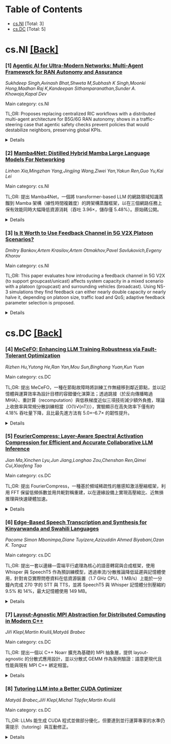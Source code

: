 <div id=toc></div>

# Table of Contents

- [cs.NI](#cs.NI) [Total: 3]
- [cs.DC](#cs.DC) [Total: 5]


<div id='cs.NI'></div>

# cs.NI [[Back]](#toc)

### [1] [Agentic AI for Ultra-Modern Networks: Multi-Agent Framework for RAN Autonomy and Assurance](https://arxiv.org/abs/2510.16144)
*Sukhdeep Singh,Avinash Bhat,Shweta M,Subhash K Singh,Moonki Hong,Madhan Raj K,Kandeepan Sithamparanathan,Sunder A. Khowaja,Kapal Dev*

Main category: cs.NI

TL;DR: Proposes replacing centralized RIC workflows with a distributed multi-agent architecture for B5G/6G RAN autonomy; shows in a traffic-steering case that agentic safety checks prevent policies that would destabilize neighbors, preserving global KPIs.


<details>
  <summary>Details</summary>
Motivation: Centralized O-RAN RIC orchestration concentrates intelligence and is vulnerable to policy conflicts, data drift, and unsafe decisions under unforeseen conditions; next-generation networks require autonomous, explainable, resilient assurance mechanisms.

Method: Designs a multi-agentic framework where specialized agents handle data collection, model training, prediction, policy generation, verification, deployment, and assurance. Implements a traffic-steering use case under surge and drift, comparing a naive predictor-driven deployment against the agentic system across four KPIs (RRC connected users, IP throughput, PRB utilization, SINR).

Result: The naive predictor improves local KPIs but produces negative externalities that destabilize neighboring cells. The agentic system detects and blocks unsafe policies, maintaining global network health and better overall KPI balance.

Conclusion: Multi-agent architectures are presented as a credible foundation for trustworthy AI-driven autonomy in next-generation RANs; distributed verification and safety enforcement are key to avoiding local optimizations that harm system-wide performance.

Abstract: The increasing complexity of Beyond 5G and 6G networks necessitates new
paradigms for autonomy and assur- ance. Traditional O-RAN control loops rely
heavily on RIC- based orchestration, which centralizes intelligence and exposes
the system to risks such as policy conflicts, data drift, and unsafe actions
under unforeseen conditions. In this work, we argue that the future of
autonomous networks lies in a multi-agentic architecture, where specialized
agents collaborate to perform data collection, model training, prediction,
policy generation, verification, deployment, and assurance. By replacing
tightly- coupled centralized RIC-based workflows with distributed agents, the
framework achieves autonomy, resilience, explainability, and system-wide
safety. To substantiate this vision, we design and evaluate a traffic steering
use case under surge and drift conditions. Results across four KPIs: RRC
connected users, IP throughput, PRB utilization, and SINR, demonstrate that a
naive predictor-driven deployment improves local KPIs but destabilizes
neighbors, whereas the agentic system blocks unsafe policies, preserving global
network health. This study highlights multi- agent architectures as a credible
foundation for trustworthy AI- driven autonomy in next-generation RANs.

</details>


### [2] [Mamba4Net: Distilled Hybrid Mamba Large Language Models For Networking](https://arxiv.org/abs/2510.17147)
*Linhan Xia,Mingzhan Yang,Jingjing Wang,Ziwei Yan,Yakun Ren,Guo Yu,Kai Lei*

Main category: cs.NI

TL;DR: 提出 Mamba4Net，一個將 transformer-based LLM 的網路領域知識蒸餾到 Mamba 架構（線性時間複雜度）的跨架構蒸餾框架，以在三個網路任務上保有效能同時大幅降低資源消耗（吞吐 3.96×，儲存僅 5.48%）。原始碼公開。


<details>
  <summary>Details</summary>
Motivation: Transformers 在網路研究中表現良好但計算與記憶體開銷高昂；需要一種能在資源受限環境中保留 LLM 知識但更有效率的模型。

Method: 從 transformer-based LLM 以知識蒸餾方式將網路專屬知識轉移至基於 Mamba 的學生模型；Mamba 採線性時間複雜度與較小模型尺寸以減少計算與儲存成本；在視窗預測、適應性碼率串流與叢集排程三個任務上進行評估。

Result: 相較於未利用 LLM 的傳統方法，Mamba4Net 在任務表現上更佳；相較於直接採用 transformer LLM，Mamba4Net 在效率上大幅提升（吞吐約 3.96 倍、儲存僅 5.48%）。

Conclusion: Mamba4Net 展示了跨架構蒸餾可在保留或提升任務效能的同時，顯著降低計算與儲存需求，具備在資源受限網路場景中實用的潛力。

Abstract: Transformer-based large language models (LLMs) are increasingly being adopted
in networking research to address domain-specific challenges. However, their
quadratic time complexity and substantial model sizes often result in
significant computational overhead and memory constraints, particularly in
resource-constrained environments. Drawing inspiration from the efficiency and
performance of the Deepseek-R1 model within the knowledge distillation
paradigm, this paper introduces Mamba4Net, a novel cross-architecture
distillation framework. Mamba4Net transfers networking-specific knowledge from
transformer-based LLMs to student models built on the Mamba architecture, which
features linear time complexity. This design substantially enhances
computational efficiency compared to the quadratic complexity of
transformer-based models, while the reduced model size further minimizes
computational demands, improving overall performance and resource utilization.
To evaluate its effectiveness, Mamba4Net was tested across three diverse
networking tasks: viewport prediction, adaptive bitrate streaming, and cluster
job scheduling. Compared to existing methods that do not leverage LLMs,
Mamba4Net demonstrates superior task performance. Furthermore, relative to
direct applications of transformer-based LLMs, it achieves significant
efficiency gains, including a throughput 3.96 times higher and a storage
footprint of only 5.48% of that required by previous LLM-based approaches.
These results highlight Mamba4Net's potential to enable the cost-effective
application of LLM-derived knowledge in networking contexts. The source code is
openly available to support further research and development.

</details>


### [3] [Is It Worth to Use Feedback Channel in 5G V2X Platoon Scenarios?](https://arxiv.org/abs/2510.17410)
*Dmitry Bankov,Artem Krasilov,Artem Otmakhov,Pavel Savlukovich,Evgeny Khorov*

Main category: cs.NI

TL;DR: This paper evaluates how introducing a feedback channel in 5G V2X (to support groupcast/unicast) affects system capacity in a mixed scenario with a platoon (groupcast) and surrounding vehicles (broadcast). Using NS-3 simulations they find feedback can either nearly double capacity or nearly halve it, depending on platoon size, traffic load and QoS; adaptive feedback parameter selection is proposed.


<details>
  <summary>Details</summary>
Motivation: 5G V2X adds groupcast/unicast and receiver feedback to improve reliability and transmission parameter selection. However feedback consumes radio resources, so the net effect on overall system capacity in mixed traffic scenarios is unclear and must be quantified.

Method: Build a mixed traffic scenario (platoon producing groupcast + surrounding broadcast) in NS-3. Sweep variables: platoon size, groupcast and broadcast traffic intensities, QoS requirements, and feedback-channel parameterization. Measure system capacity and analyze trade-offs.

Result: Simulations show a context-dependent effect: in some parameter regimes feedback increases capacity up to ~2x (by improving reliability and enabling more aggressive transmission settings), while in others it reduces capacity by up to ~50% (because feedback consumes scarce resources and interferes with broadcast flows). The paper analyzes root causes and interactions.

Conclusion: The benefit of a feedback channel in 5G V2X is not universal; it depends on traffic mix, platoon size and QoS. Adaptive selection of feedback resources/parameters is necessary to realize gains and avoid performance degradation.

Abstract: 5G Vehicle-to-Everything (V2X) is a new technology developed by 3GPP to
support inter-vehicle communication. In contrast to 4G V2X which allows only
broadcast communication, 5G V2X enables groupcast and unicast communication.
Such types of communication are needed for new V2X scenarios: platooning,
extended sensors, remote driving, etc. To improve the data transmission
reliability and assist in the selection of the transmission parameters in these
scenarios, 5G V2X introduces a feedback channel that allows receivers to send
acknowledgments in response to data packets. However, some part of the overall
resource shall be allocated for the feedback channel, which reduces the amount
of channel resources available for data transmission. In this paper, we
consider a scenario with a platoon, which generates groupcast traffic, and
surrounding vehicles, which generate legacy broadcast traffic. Using extensive
simulations in NS-3, we analyze how the usage of the feedback channel
influences the overall system capacity. Our results show that depending on the
platoon size, groupcast, and broadcast traffic intensities, and their quality
of service requirements, the usage of the feedback channel can in some cases
significantly increase the system capacity (up to 2x), while in other cases it
almost halves the system capacity. We explain the reasons for such effects and
discuss how to adaptively select the feedback channel parameters.

</details>


<div id='cs.DC'></div>

# cs.DC [[Back]](#toc)

### [4] [MeCeFO: Enhancing LLM Training Robustness via Fault-Tolerant Optimization](https://arxiv.org/abs/2510.16415)
*Rizhen Hu,Yutong He,Ran Yan,Mou Sun,Binghang Yuan,Kun Yuan*

Main category: cs.DC

TL;DR: 提出 MeCeFO，一種在節點故障時將訓練工作無縫移到鄰近節點，並以記憶體與運算效率為設計目標的容錯優化演算法；透過跳接（於反向傳播略過 MHA）、重計算（recomputation）與低秩梯度近似三項技術減少額外負擔，理論上收斂率與常規分散訓練相當（O(1/√{nT})），實驗顯示在高失效率下僅有約 4.18% 吞吐量下降，且比最先進方法有 5.0×–6.7× 的韌性提升。


<details>
  <summary>Details</summary>
Motivation: 隨著 LLM 訓練走向大規模分散化，硬體節點故障頻率不可忽視。既有容錯方法往往引入顯著的計算或記憶體開銷，需要額外資源。設計一套在發生節點故障時，能以最小額外成本繼續穩健訓練的演算法，是主要動機。

Method: MeCeFO 在故障發生時將失效節點的任務移交給鄰近節點，並以三項演算法優化降低鄰居的額外負擔：(i) Skip-connection：於反向傳播時略過多頭注意力（MHA）模組，以節省記憶體與運算量，作為近似策略；(ii) Recomputation：在 FFN 中透過重計算以降低激活值記憶體需求；(iii) Low-rank gradient approximation：對 FFN 權重矩陣的梯度採低秩近似以降低梯度估計成本。整體設計兼顧效率與穩定性。

Result: 理論分析表明 MeCeFO 可保持與常規分散訓練相同等階的收斂速率 O(1/√{nT})。實驗結果顯示在高失效率條件下，MeCeFO 僅造成約 4.18% 的吞吐量下降，且在韌性上比先前最先進方法高出 5.0× 到 6.7×。原始程式碼已公開。

Conclusion: MeCeFO 能在不顯著增加資源需求的情況下，為大規模 LLM 訓練提供高效的容錯能力。其演算法性近似與重計算策略在實務上達到良好權衡，但仍需進一步評估近似對最終模型精度與不同拓樸、失效模型下的泛化性。

Abstract: As distributed optimization scales to meet the demands of Large Language
Model (LLM) training, hardware failures become increasingly non-negligible.
Existing fault-tolerant training methods often introduce significant
computational or memory overhead, demanding additional resources. To address
this challenge, we propose Memory- and Computation-efficient Fault-tolerant
Optimization (MeCeFO), a novel algorithm that ensures robust training with
minimal overhead. When a computing node fails, MeCeFO seamlessly transfers its
training task to a neighboring node while employing memory- and
computation-efficient algorithmic optimizations to minimize the extra workload
imposed on the neighboring node handling both tasks. MeCeFO leverages three key
algorithmic designs: (i) Skip-connection, which drops the multi-head attention
(MHA) module during backpropagation for memory- and computation-efficient
approximation; (ii) Recomputation, which reduces activation memory in
feedforward networks (FFNs); and (iii) Low-rank gradient approximation,
enabling efficient estimation of FFN weight matrix gradients. Theoretically,
MeCeFO matches the convergence rate of conventional distributed training, with
a rate of $\mathcal{O}(1/\sqrt{nT})$, where n is the data parallelism size and
T is the number of iterations. Empirically, MeCeFO maintains robust performance
under high failure rates, incurring only a 4.18% drop in throughput,
demonstrating 5.0$\times$ to 6.7$\times$ greater resilience than previous SOTA
approaches. Codes are available at https://github.com/pkumelon/MeCeFO.

</details>


### [5] [FourierCompress: Layer-Aware Spectral Activation Compression for Efficient and Accurate Collaborative LLM Inference](https://arxiv.org/abs/2510.16418)
*Jian Ma,Xinchen Lyu,Jun Jiang,Longhao Zou,Chenshan Ren,Qimei Cui,Xiaofeng Tao*

Main category: cs.DC

TL;DR: 提出 FourierCompress，一種基於頻域稀疏性的層感知激活壓縮框架，利用 FFT 保留低頻係數並用共軛對稱重建，以在邊緣設備上實現高壓縮比、近無損推理與快速硬體加速。


<details>
  <summary>Details</summary>
Motivation: 協作式 LLM 推理在資源受限的邊緣設備上需要分擔運算與保護隱私，但中間激活向量高維且隨生成長度線性增長，造成通訊瓶頸；現有壓縮方法難以兼顧壓縮率、重建誤差與計算效率。

Method: 觀察 Transformer 首層激活在頻域具有平滑性與能量低頻集中性，對激活做 FFT，僅保留一個低頻係數塊並利用共軛對稱性在伺服器端重建；設計為層感知並可在 DSP/FPU/FPGA 上硬體加速。

Result: 在 Llama 3 與 Qwen2.5 並跨 10 個常識推理數據集的實驗中，平均壓縮比約 7.6×，平均精度損失 <0.3%，且在硬體加速下壓縮時間比 Top-k 快 >32×，在效能上優於 Top-k、QR、SVD。

Conclusion: FourierCompress 在邊緣 LLM 協作推理場景中成功平衡了通訊效率、近無損推理與壓縮速度，為實時、隱私保護的邊緣 AI 提供可行解。

Abstract: Collaborative large language model (LLM) inference enables real-time,
privacy-preserving AI services on resource-constrained edge devices by
partitioning computational workloads between client devices and edge servers.
However, this paradigm is severely hindered by communication bottlenecks caused
by the transmission of high-dimensional intermediate activations, exacerbated
by the autoregressive decoding structure of LLMs, where bandwidth consumption
scales linearly with output length. Existing activation compression methods
struggle to simultaneously achieve high compression ratios, low reconstruction
error, and computational efficiency. This paper proposes FourierCompress, a
novel, layer-aware activation compression framework that exploits the
frequency-domain sparsity of LLM activations. We rigorously demonstrate that
activations from the first Transformer layer exhibit strong smoothness and
energy concentration in the low-frequency domain, making them highly amenable
to near-lossless compression via the Fast Fourier Transform (FFT).
FourierCompress transforms activations into the frequency domain, retains only
a compact block of low-frequency coefficients, and reconstructs the signal at
the server using conjugate symmetry, enabling seamless hardware acceleration on
DSPs and FPGAs. Extensive experiments on Llama 3 and Qwen2.5 models across 10
commonsense reasoning datasets demonstrate that FourierCompress preserves
performance remarkably close to the uncompressed baseline, outperforming Top-k,
QR, and SVD. FourierCompress bridges the gap between communication efficiency
(an average 7.6x reduction in activation size), near-lossless inference (less
than 0.3% average accuracy loss), and significantly faster compression
(achieving over 32x reduction in compression time compared to Top-k via
hardware acceleration) for edge-device LLM inference.

</details>


### [6] [Edge-Based Speech Transcription and Synthesis for Kinyarwanda and Swahili Languages](https://arxiv.org/abs/2510.16497)
*Pacome Simon Mbonimpa,Diane Tuyizere,Azizuddin Ahmed Biyabani,Ozan K. Tonguz*

Main category: cs.DC

TL;DR: 提出一套以邊緣—雲端平行處理為核心的語音轉寫與合成框架，使用 Whisper 與 SpeechT5 作為預訓練模型，透過串流/分散推論降低延遲與記憶體使用，針對肯亞實際問卷資料在低資源裝置（1.7 GHz CPU、1 MB/s）上能於一分鐘內完成 270 字的 STT 與 TTS，並將 SpeechT5 與 Whisper 記憶體分別壓縮約 9.5% 和 14%，最大記憶體使用 149 MB。


<details>
  <summary>Details</summary>
Motivation: 解決東非廣泛使用但資源匱乏語言（如 Kinyarwanda 與 Swahili）缺乏強大語言處理工具，以及當地設備與網路基礎設施有限，需設計能在低規格邊緣裝置上提供可接受延遲與準確度的 STT/TTS 解決方案。

Method: 採用 Whisper（STT）與 SpeechT5（TTS）之預訓練模型，設計一個串接/層級式（cascading）架構將推論工作在邊緣裝置與雲端間分配以平衡延遲與資源消耗；針對邊緣端進行模型壓縮並限制記憶體使用，上傳/下載量受網路頻寬影響，實驗在 1.7 GHz CPU 與 1 MB/s 網路條件下進行效能測試；使用來自肯亞的實務問卷語音/文本作為驗證資料。

Result: 在目標硬體與網路條件下，可於一分鐘內完成 270 字的 STT 與 TTS 任務；對 SpeechT5 與 Whisper 分別達到約 9.5% 與 14% 的記憶體使用壓縮，最大記憶體峰值為 149 MB；實驗數據（基於肯亞問卷）顯示系統在回應時間與準確度上表現良好，適合作為低資源環境的語音處理解決方案。

Conclusion: 所提出的邊緣—雲端串接架構能在受限硬體與頻寬下提供可用的 STT 與 TTS 服務，降低延遲與資源消耗，對 Kinyarwanda 與 Swahili 等低資源語言具有實務應用潛力。然而仍需補充詳盡的評估指標（如 WER、MOS）、與基準比較、可擴展性與網路斷線情境下的處理策略以驗證穩健性。

Abstract: This paper presents a novel framework for speech transcription and synthesis,
leveraging edge-cloud parallelism to enhance processing speed and accessibility
for Kinyarwanda and Swahili speakers. It addresses the scarcity of powerful
language processing tools for these widely spoken languages in East African
countries with limited technological infrastructure. The framework utilizes the
Whisper and SpeechT5 pre-trained models to enable speech-to-text (STT) and
text-to-speech (TTS) translation. The architecture uses a cascading mechanism
that distributes the model inference workload between the edge device and the
cloud, thereby reducing latency and resource usage, benefiting both ends. On
the edge device, our approach achieves a memory usage compression of 9.5% for
the SpeechT5 model and 14% for the Whisper model, with a maximum memory usage
of 149 MB. Experimental results indicate that on a 1.7 GHz CPU edge device with
a 1 MB/s network bandwidth, the system can process a 270-character text in less
than a minute for both speech-to-text and text-to-speech transcription. Using
real-world survey data from Kenya, it is shown that the cascaded edge-cloud
architecture proposed could easily serve as an excellent platform for STT and
TTS transcription with good accuracy and response time.

</details>


### [7] [Layout-Agnostic MPI Abstraction for Distributed Computing in Modern C++](https://arxiv.org/abs/2510.16890)
*Jiří Klepl,Martin Kruliš,Matyáš Brabec*

Main category: cs.DC

TL;DR: 提出一個以 C++ Noarr 擴充為基礎的 MPI 抽象層，提供 layout-agnostic 的分散式應用設計，並以分散式 GEMM 作為案例驗證：語意更現代且性能與現有 MPI C++ 綁定相當。


<details>
  <summary>Details</summary>
Motivation: MPI 原生介面為古老的純 C API，缺乏 C++ 的型別檢查與泛型支援，導致使用者在開發可重用與靈活的分散式高效能程式時受限。需要一種能保留 MPI 性能同時提供現代語言抽象的解決方案。

Method: 在 Noarr（強調資料佈局與遍歷的第一類抽象）基礎上實作一個 MPI 抽象擴充，讓通信 API 與資料佈局分離，支援 layout-agnostic 的程式設計。以一個 layout-agnostic 的分散式 GEMM kernel 作為案例，展示語法與可用性，並與現有 MPI C++ 綁定進行效能比較。

Result: 實驗顯示提出的抽象在效能上可與最先進的 MPI C++ 綁定相當，同時提供更靈活與可泛化的程式設計介面。案例的分散式 GEMM 成功展示了該抽象的適用性與易用性。

Conclusion: 該 Noarr 擴充的 MPI 抽象能在不犧牲效能的情況下，把現代 C++ 的型別與泛型優勢帶入 MPI 應用，促進更具彈性與可重用的分散式高效能程式設計。

Abstract: Message Passing Interface (MPI) has been a well-established technology in the
domain of distributed high-performance computing for several decades. However,
one of its greatest drawbacks is a rather ancient pure-C interface. It lacks
many useful features of modern languages (namely C++), like basic type-checking
or support for generic code design. In this paper, we propose a novel
abstraction for MPI, which we implemented as an extension of the C++ Noarr
library. It follows Noarr paradigms (first-class layout and traversal
abstraction) and offers layout-agnostic design of MPI applications. We also
implemented a layout-agnostic distributed GEMM kernel as a case study to
demonstrate the usability and syntax of the proposed abstraction. We show that
the abstraction achieves performance comparable to the state-of-the-art MPI C++
bindings while allowing for a more flexible design of distributed applications.

</details>


### [8] [Tutoring LLM into a Better CUDA Optimizer](https://arxiv.org/abs/2510.16933)
*Matyáš Brabec,Jiří Klepl,Michal Töpfer,Martin Kruliš*

Main category: cs.DC

TL;DR: LLMs 能生成 CUDA 程式並做部分優化，但要達到並行運算專家的水準仍需提示（tutoring）與互動修正。


<details>
  <summary>Details</summary>
Motivation: 評估最新推理型 LLM 在為已知任務產生優化 CUDA 程式、辨識並行模式與應用最佳化技巧上的能力，以及提示（prompt tutoring）與互動修正對結果的影響。

Method: 讓 LLM 生成針對預定範例任務的 CUDA 程式；使用自動化測試（正確性、加速比）與人工程式碼審查評估；比較原始提示、經過詳細提示（tutoring）與互動修正策略的結果。

Result: LLMs 在產生功能正確的 CUDA 程式方面表現良好，能夠採用部分並行模式與基本優化；透過提示與互動可進一步改善效能，但仍常落後於並行運算專家所提供的最佳化版本。

Conclusion: LLMs 是有用的程式協助工具，但若要達到專家級的 CUDA 優化，需要專家介入、精緻化提示或針對性微調。建議擴大任務集、研究自動提示生成與人機互動流程來縮小差距。

Abstract: Recent leaps in large language models (LLMs) caused a revolution in
programming tools (like GitHub Copilot) that can help with code generation,
debugging, and even performance optimization. In this paper, we focus on the
capabilities of the most recent reasoning models to generate optimized CUDA
code for predefined, well-known tasks. Our objective is to determine which
types of code optimizations and parallel patterns the LLMs can perform by
themselves and whether they can be improved by tutoring (providing more
detailed hints and guidelines in the prompt). The generated solutions were
evaluated both automatically (for correctness and speedup) and manually (code
reviews) to provide a more detailed perspective. We also tried an interactive
approach where the LLM can fix its previous mistakes within a session. The
results indicate that LLMs are quite skilled coders; however, they require
tutoring to reach optimized solutions provided by parallel computing experts.

</details>

